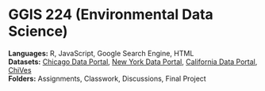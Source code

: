# GGIS 224 (Environmental Data Science)

**Languages:** R, JavaScript, Google Search Engine, HTML \
**Datasets:** [Chicago Data Portal](https://data.cityofchicago.org/), [New York Data Portal](https://opendata.cityofnewyork.us/), [California Data Portal](https://data.ca.gov/), [ChiVes](https://chichives.com/) \
**Folders:** Assignments, Classwork, Discussions, Final Project
